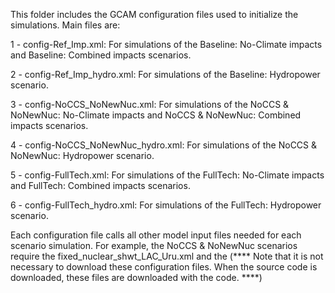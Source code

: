 
This folder includes the GCAM configuration files used to initialize the simulations. Main files are:

1 - config-Ref_Imp.xml: For simulations of the Baseline: No-Climate impacts and Baseline: Combined impacts scenarios.

2 - config-Ref_Imp_hydro.xml: For simulations of the Baseline: Hydropower scenario.

3 - config-NoCCS_NoNewNuc.xml: For simulations of the NoCCS & NoNewNuc: No-Climate impacts and NoCCS & NoNewNuc: Combined impacts scenarios.

4 - config-NoCCS_NoNewNuc_hydro.xml: For simulations of the NoCCS & NoNewNuc: Hydropower scenario.

5 - config-FullTech.xml: For simulations of the FullTech: No-Climate impacts and FullTech: Combined impacts scenarios.

6 - config-FullTech_hydro.xml: For simulations of the FullTech: Hydropower scenario.

Each configuration file calls all other model input files needed for each scenario simulation. For example, the NoCCS & NoNewNuc scenarios require the fixed_nuclear_shwt_LAC_Uru.xml and the  (**** Note that it is not necessary to download these configuration files. When the source code is downloaded, these files are downloaded with the code. ****)
